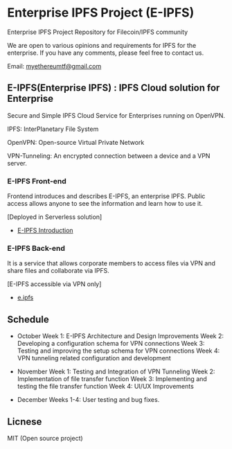 # Enterprise IPFS Project (E-IPFS)

Enterprise IPFS Project Repository for Filecoin/IPFS community

We are open to various opinions and requirements for IPFS for the enterprise.
If you have any comments, please feel free to contact us.

Email: myethereumtf@gmail.com

## E-IPFS(Enterprise IPFS) : IPFS Cloud solution for Enterprise

Secure and Simple IPFS Cloud Service for Enterprises running on OpenVPN.

IPFS: InterPlanetary File System

OpenVPN: Open-source Virtual Private Network

VPN-Tunneling: An encrypted connection between a device and a VPN server.

### E-IPFS Front-end
Frontend introduces and describes E-IPFS, an enterprise IPFS.
Public access allows anyone to see the information and learn how to use it.

[Deployed in Serverless solution]
- [E-IPFS Introduction](https://e-ipfs.web.app/)

### E-IPFS Back-end
It is a service that allows corporate members to access files via VPN and share files and collaborate via IPFS.

[E-IPFS accessible via VPN only]
- [e.ipfs](http://e.ipfs:3000)

## Schedule

- October
Week 1: E-IPFS Architecture and Design Improvements
Week 2: Developing a configuration schema for VPN connections
Week 3: Testing and improving the setup schema for VPN connections
Week 4: VPN tunneling related configuration and development

- November
Week 1: Testing and Integration of VPN Tunneling
Week 2: Implementation of file transfer function
Week 3: Implementing and testing the file transfer function
Week 4: UI/UX Improvements

- December
Weeks 1-4: User testing and bug fixes.

## Licnese

MIT (Open source project)
